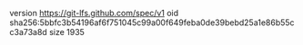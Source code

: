 version https://git-lfs.github.com/spec/v1
oid sha256:5bbfc3b54196af6f751045c99a00f649feba0de39bebd25a1e86b55cc3a73a8d
size 1935
